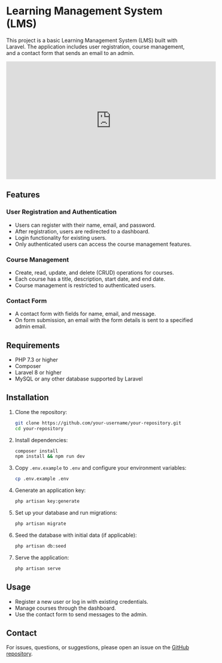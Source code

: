 # Learning Management System (LMS)

This project is a basic Learning Management System (LMS) built with Laravel. The application includes user registration, course management, and a contact form that sends an email to an admin.
<div align="center">
    <iframe width="560" height="315" src="https://youtu.be/Ag7a5rOMHX8" frameborder="0" allow="accelerometer; autoplay; encrypted-media; gyroscope; picture-in-picture" allowfullscreen></iframe>
</div>


## Features

### User Registration and Authentication

- Users can register with their name, email, and password.
- After registration, users are redirected to a dashboard.
- Login functionality for existing users.
- Only authenticated users can access the course management features.

### Course Management

- Create, read, update, and delete (CRUD) operations for courses.
- Each course has a title, description, start date, and end date.
- Course management is restricted to authenticated users.

### Contact Form

- A contact form with fields for name, email, and message.
- On form submission, an email with the form details is sent to a specified admin email.

## Requirements

- PHP 7.3 or higher
- Composer
- Laravel 8 or higher
- MySQL or any other database supported by Laravel

## Installation

1. Clone the repository:
    ```bash
    git clone https://github.com/your-username/your-repository.git
    cd your-repository
    ```

2. Install dependencies:
    ```bash
    composer install
    npm install && npm run dev
    ```

3. Copy `.env.example` to `.env` and configure your environment variables:
    ```bash
    cp .env.example .env
    ```

4. Generate an application key:
    ```bash
    php artisan key:generate
    ```

5. Set up your database and run migrations:
    ```bash
    php artisan migrate
    ```

6. Seed the database with initial data (if applicable):
    ```bash
    php artisan db:seed
    ```

7. Serve the application:
    ```bash
    php artisan serve
    ```

## Usage

- Register a new user or log in with existing credentials.
- Manage courses through the dashboard.
- Use the contact form to send messages to the admin.

## Contact

For issues, questions, or suggestions, please open an issue on the [GitHub repository](https://github.com/your-username/your-repository/issues).


